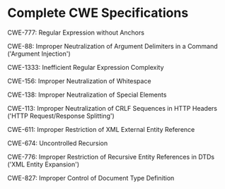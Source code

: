 

# Complete CWE Specifications

CWE-777: Regular Expression without Anchors

CWE-88: Improper Neutralization of Argument Delimiters in a Command ('Argument Injection')

CWE-1333: Inefficient Regular Expression Complexity

CWE-156: Improper Neutralization of Whitespace

CWE-138: Improper Neutralization of Special Elements

CWE-113: Improper Neutralization of CRLF Sequences in HTTP Headers ('HTTP Request/Response Splitting')

CWE-611: Improper Restriction of XML External Entity Reference

CWE-674: Uncontrolled Recursion

CWE-776: Improper Restriction of Recursive Entity References in DTDs ('XML Entity Expansion')

CWE-827: Improper Control of Document Type Definition